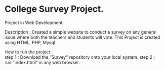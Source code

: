 # College Survey Project.

Project in Web Development.

Description : Created a simple website to conduct a survey on any general issue where both the teachers and students will vote.
              This Project is created using HTML, PHP, Mysql .
              
How to run the project :          
        step 1 : Download the "Survey" repository onto your local system.
        step 2 : run "index.html" in any web browser.
        
        
                

